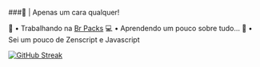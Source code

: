 ###👋 | Apenas um cara qualquer!

🦺 • Trabalhando na [Br Packs](https://www.brpacks.com)
💻 • Aprendendo um pouco sobre tudo...
🔑 • Sei um pouco de Zenscript e Javascript

[![GitHub Streak](http://github-readme-streak-stats.herokuapp.com?user=MarceloGames000&theme=dracula&hide_border=true&ring=0E0DDD&sideLabels=11DDB5&background=417DBBDC&stroke=1700DD&fire=DD8C21&dates=91A8DD&currStreakLabel=40DDC5&currStreakNum=38C1FF&sideNums=6CDD9E)](https://git.io/streak-stats)
